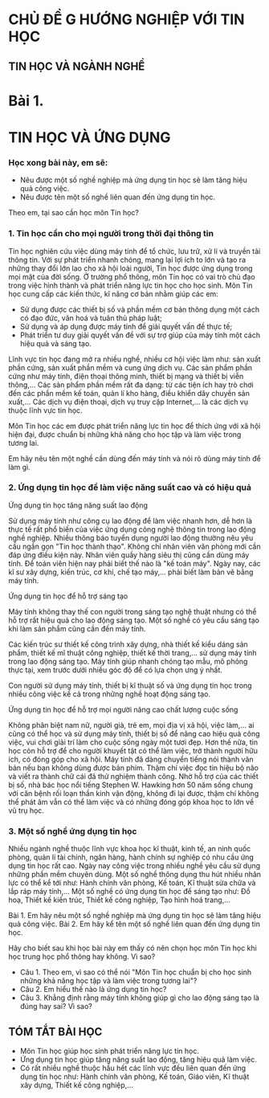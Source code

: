 # CHỦ ĐỀ G HƯỚNG NGHIỆP VỚI TIN HỌC

## TIN HỌC VÀ NGÀNH NGHỀ

# Bài 1.
# TIN HỌC VÀ ỨNG DỤNG

### Học xong bài này, em sẽ:

- Nêu được một số nghề nghiệp mà ứng dụng tin học sẽ làm tăng hiệu quả công việc.
- Nêu được tên một số nghề liên quan đến ứng dụng tin học.

Theo em, tại sao cần học môn Tin học?

### 1. Tin học cần cho mọi người trong thời đại thông tin

Tin học nghiên cứu việc dùng máy tính để tổ chức, lưu trữ, xử lí và truyền tải thông tin. Với sự phát triển nhanh chóng, mang lại lợi ích to lớn và tạo ra những thay đổi lớn lao cho xã hội loài người, Tin học được ứng dụng trong mọi mặt của đời sống. Ở trường phổ thông, môn Tin học có vai trò chủ đạo trong việc hình thành và phát triển năng lực tin học cho học sinh. Môn Tin học cung cấp các kiến thức, kĩ năng cơ bản nhằm giúp các em:

- Sử dụng được các thiết bị số và phần mềm cơ bản thông dụng một cách có đạo đức, văn hoá và tuân thủ pháp luật;
- Sử dụng và áp dụng được máy tính để giải quyết vấn đề thực tế;
- Phát triển tư duy giải quyết vấn đề với sự trợ giúp của máy tính một cách hiệu quả và sáng tạo.

Lĩnh vực tin học đang mở ra nhiều nghề, nhiều cơ hội việc làm như: sản xuất phần cứng, sản xuất phần mềm và cung ứng dịch vụ. Các sản phẩm phần cứng như máy tính, điện thoại thông minh, thiết bị mạng và thiết bị viễn thông,... Các sản phẩm phần mềm rất đa dạng: từ các tiện ích hay trò chơi đến các phần mềm kế toán, quản lí kho hàng, điều khiển dây chuyền sản xuất,... Các dịch vụ điện thoại, dịch vụ truy cập Internet,... là các dịch vụ thuộc lĩnh vực tin học.

Môn Tin học các em được phát triển năng lực tin học để thích ứng với xã hội hiện đại, được chuẩn bị những khả năng cho học tập và làm việc trong tương lai.

Em hãy nêu tên một nghề cần dùng đến máy tính và nói rõ dùng máy tính để làm gì.

### 2. Ứng dụng tin học để làm việc năng suất cao và có hiệu quả

Ứng dụng tin học tăng năng suất lao động

Sử dụng máy tính như công cụ lao động để làm việc nhanh hơn, dễ hơn là thực tế rất phổ biến của việc ứng dụng công nghệ thông tin trong lao động nghề nghiệp. Nhiều thông báo tuyển dụng người lao động thường nêu yêu cầu ngắn gọn "Tin học thành thạo". Không chỉ nhân viên văn phòng mới cần đáp ứng điều kiện này. Nhân viên quầy hàng siêu thị cũng cần dùng máy tính. Để toán viên hiện nay phải biết thế nào là "kế toán máy". Ngày nay, các kĩ sư xây dựng, kiến trúc, cơ khí, chế tạo máy,... phải biết làm bản vẽ bằng máy tính.

Ứng dụng tin học để hỗ trợ sáng tạo

Máy tính không thay thế con người trong sáng tạo nghệ thuật nhưng có thể hỗ trợ rất hiệu quả cho lao động sáng tạo. Một số nghề có yêu cầu sáng tạo khi làm sản phẩm cũng cần đến máy tính.

Các kiến trúc sư thiết kế công trình xây dựng, nhà thiết kế kiểu dáng sản phẩm, thiết kế mĩ thuật công nghiệp, thiết kế thời trang,... sử dụng máy tính trong lao động sáng tạo. Máy tính giúp nhanh chóng tạo mẫu, mô phỏng thực tại, xem trước dưới nhiều góc độ để có lựa chọn ưng ý nhất.

Con người sử dụng máy tính, thiết bị kĩ thuật số và ứng dụng tin học trong nhiều công việc kể cả trong những nghề hoạt động sáng tạo.

Ứng dụng tin học để hỗ trợ mọi người nâng cao chất lượng cuộc sống

Không phân biệt nam nữ, người già, trẻ em, mọi địa vị xã hội, việc làm,... ai cũng có thể học và sử dụng máy tính, thiết bị số để nâng cao hiệu quả công việc, vui chơi giải trí làm cho cuộc sống ngày một tươi đẹp. Hơn thế nữa, tin học còn hỗ trợ để cho người khuyết tật có thể làm việc, trở thành người hữu ích, có đóng góp cho xã hội. Máy tính đã dàng chuyển tiếng nói thành văn bản nếu bạn không dùng được bản phím. Thậm chí việc đọc tin hiệu bộ não và viết ra thành chữ cái đã thử nghiệm thành công. Nhờ hỗ trợ của các thiết bị số, nhà bác học nổi tiếng Stephen W. Hawking hơn 50 năm sống chung với căn bệnh rối loạn thần kinh vận động, không đi lại được, thậm chí không thể phát âm vẫn có thể làm việc và có những đóng góp khoa học to lớn về vũ trụ học.

### 3. Một số nghề ứng dụng tin học

Nhiều ngành nghề thuộc lĩnh vực khoa học kĩ thuật, kinh tế, an ninh quốc phòng, quản lí tài chính, ngân hàng, hành chính sự nghiệp có nhu cầu ứng dụng tin học rất cao. Ngày nay công việc trong nhiều nghề yêu cầu sử dụng những phần mềm chuyên dùng. Một số nghề thông dụng thu hút nhiều nhân lực có thể kể tới như: Hành chính văn phòng, Kế toán, Kĩ thuật sửa chữa và lắp ráp máy tính,... Một số nghề có ứng dụng tin học để sáng tạo như: Đồ hoạ, Thiết kế kiến trúc, Thiết kế công nghiệp, Tạo hình hoá trang,...

Bài 1. Em hãy nêu một số nghề nghiệp mà ứng dụng tin học sẽ làm tăng hiệu quả công việc.
Bài 2. Em hãy kể tên một số nghề liên quan đến ứng dụng tin học.

Hãy cho biết sau khi học bài này em thấy có nên chọn học môn Tin học khi học trung học phổ thông hay không. Vì sao?

- Câu 1. Theo em, vì sao có thể nói "Môn Tin học chuẩn bị cho học sinh những khả năng học tập và làm việc trong tương lai"?
- Câu 2. Em hiểu thế nào là ứng dụng tin học?
- Câu 3. Khẳng định rằng máy tính không giúp gì cho lao động sáng tạo là đúng hay sai? Vì sao?

## TÓM TẮT BÀI HỌC

- Môn Tin học giúp học sinh phát triển năng lực tin học.
- Ứng dụng tin học giúp tăng năng suất lao động, tăng hiệu quả làm việc.
- Có rất nhiều nghề thuộc hầu hết các lĩnh vực đều liên quan đến ứng dụng tin học như: Hành chính văn phòng, Kế toán, Giáo viên, Kĩ thuật xây dựng, Thiết kế công nghiệp,...
